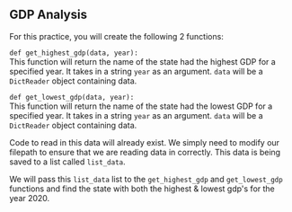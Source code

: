 ## GDP Analysis

For this practice, you will create the following 2 functions:

`def get_highest_gdp(data, year):`  
  This function will return the name of the state had the highest GDP for a specified year. It takes in a string `year` 
  as an argument. `data` will be a `DictReader` object containing data.

`def get_lowest_gdp(data, year):`  
  This function will return the name of the state had the lowest GDP for a specified year. It takes in a string `year` 
  as an argument. `data` will be a `DictReader` object containing data.

Code to read in this data will already exist. We simply need to modify our filepath to ensure that we are reading data in correctly. This data is being saved to a list called `list_data`.

We will pass this `list_data` list to the `get_highest_gdp` and `get_lowest_gdp` functions and find the state with both the highest & lowest gdp's for the year 2020.